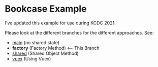 # Bookcase Example

I've updated this example for use during KCDC 2021.

Please look at the different branches for the different approaches. See:

- [main](https://github.com/shawnwildermuth/bookcase-kcdc2021/tree/main) (no shared state)
- **factory** (Factory Method) <-- This Branch
- [shared](https://github.com/shawnwildermuth/bookcase-kcdc2021/tree/shared) (Shared Object Method)
- [vuex](https://github.com/shawnwildermuth/bookcase-kcdc2021/tree/vuex) (Using Vuex)